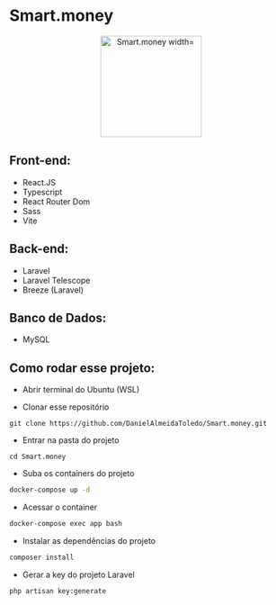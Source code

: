 # Smart.money

<p align="center">
  <img src="https://github.com/DanielAlmeidaToledo/Smart.money/assets/96501443/a8cce6c7-4637-4e48-b9cd-a54ef62dd3f9" alt="Smart.money width="180" height="180"/>
</p>

## Front-end:

- React.JS
- Typescript
- React Router Dom
- Sass
- Vite

## Back-end:

- Laravel
- Laravel Telescope
- Breeze (Laravel)

## Banco de Dados:

- MySQL

## Como rodar esse projeto:

- Abrir terminal do Ubuntu (WSL)

- Clonar esse repositório
```
git clone https://github.com/DanielAlmeidaToledo/Smart.money.git
```

- Entrar na pasta do projeto
```
cd Smart.money
```

- Suba os containers do projeto
```sh
docker-compose up -d
```

- Acessar o container
```sh
docker-compose exec app bash
```

- Instalar as dependências do projeto
```sh
composer install
```


- Gerar a key do projeto Laravel
```sh
php artisan key:generate
```
